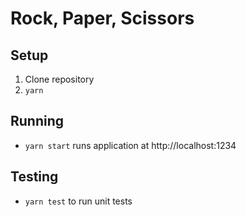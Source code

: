 # Rock, Paper, Scissors

## Setup

1. Clone repository
2. `yarn`

## Running

- `yarn start` runs application at http://localhost:1234

## Testing

- `yarn test` to run unit tests
